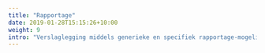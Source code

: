 ```yaml
---
title: "Rapportage"
date: 2019-01-28T15:15:26+10:00
weight: 9
intro: "Verslaglegging middels generieke en specifiek rapportage-mogelijkheden voor adequate en tijdige besturing door aanbieders, begeleiding, ouders, bestuurders en beleidsmakers."
---
```



